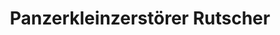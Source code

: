 ---
title: "Panzerkleinzerstörer Rutscher"
price: 0 
desc: ""
img_path: "/assets/img/DW35007.jpg"
brand: AMMO
available: true
special_offer: false
new: false
soon: false
cat: "Plasticne-Makete"
subcat: "PM-DAS WERK"
subsubcat: ""
---